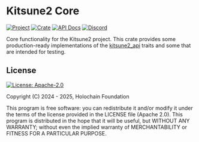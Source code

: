 # Kitsune2 Core

[![Project](https://img.shields.io/badge/project-kitsune2-purple.svg?style=flat-square)](https://github.com/holochain/kitsune2)
[![Crate](https://img.shields.io/crates/v/kitsune2_core.svg)](https://crates.io/crates/kitsune2_core)
[![API Docs](https://docs.rs/kitsune2_core/badge.svg)](https://docs.rs/kitsune2_core)
[![Discord](https://img.shields.io/badge/Discord-blue.svg?style=flat-square)](https://discord.gg/k55DS5dmPH)

Core functionality for the Kitsune2 project. This crate provides some production-ready implementations of the 
[kitsune2_api](https://crates.io/crates/kitsune2_api) traits and some that are intended for testing.

## License
[![License: Apache-2.0](https://img.shields.io/badge/License-Apache%202.0-blue.svg)](https://www.apache.org/licenses/LICENSE-2.0)

Copyright (C) 2024 - 2025, Holochain Foundation

This program is free software: you can redistribute it and/or modify it under the terms of the license
provided in the LICENSE file (Apache 2.0).  This program is distributed in the hope that it will be useful,
but WITHOUT ANY WARRANTY; without even the implied warranty of MERCHANTABILITY or FITNESS FOR A PARTICULAR
PURPOSE.
